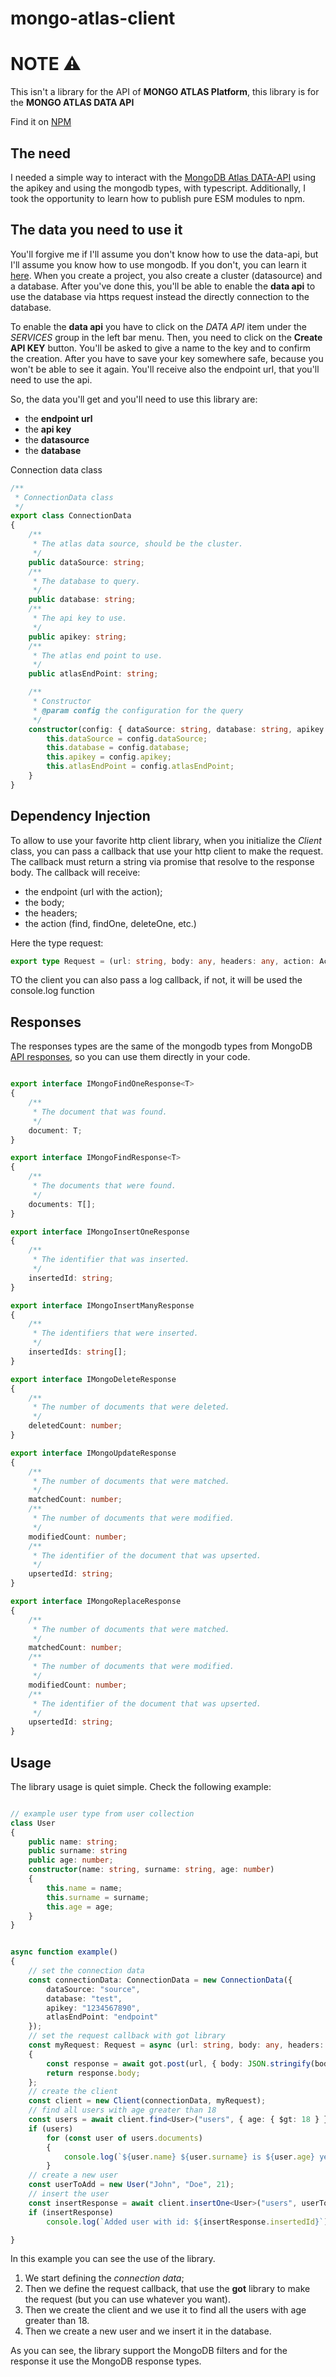 # mongo-atlas-client

# NOTE ⚠️

This isn't a library for the API of **MONGO ATLAS Platform**, this library is for the **MONGO ATLAS DATA API**

Find it on [NPM](https://www.npmjs.com/package/mongo-atlas-client)
## The need

I needed a simple way to interact with the [MongoDB Atlas DATA-API](https://www.mongodb.com/docs/atlas/api/data-api-resources/) using the apikey and using the mongodb types, with typescript. Additionally, I took the opportunity to learn how to publish pure ESM modules to npm.

## The data you need to use it

You'll forgive me if I'll assume you don't know how to use the data-api, but I'll assume you know how to use mongodb. If you don't, you can learn it [here](https://www.mongodb.com/try/download/community). When you create a project, you also create a cluster (datasource) and a database. After you've done this, you'll be able to enable the **data api** to use the database via https request instead the directly connection to the database. 

To enable the **data api** you have to click on the _DATA API_ item under the _SERVICES_ group in the left bar menu. Then, you need to click on the **Create API KEY** button. You'll be asked to give a name to the key and to confirm the creation. After you have to save your key somewhere safe, because you won't be able to see it again. You'll receive also the endpoint url, that you'll need to use the api.

So, the data you'll get and you'll need to use this library are:
- the **endpoint url**
- the **api key**
- the **datasource**
- the **database**

Connection data class
```typescript
/**
 * ConnectionData class
 */
export class ConnectionData
{
    /**
     * The atlas data source, should be the cluster.
     */
    public dataSource: string;
    /**
     * The database to query.
     */
    public database: string;
    /**
     * The api key to use.
     */
    public apikey: string;
    /**
     * The atlas end point to use.
     */
    public atlasEndPoint: string;

    /**
     * Constructor
     * @param config the configuration for the query
     */
    constructor(config: { dataSource: string, database: string, apikey: string, atlasEndPoint: string}) {
        this.dataSource = config.dataSource;
        this.database = config.database;
        this.apikey = config.apikey;
        this.atlasEndPoint = config.atlasEndPoint;
    }
}
```

## Dependency Injection

To allow to use your favorite http client library, when you initialize the _Client_ class, you can pass a callback that use your http client to make the request. The callback must return a string via promise that resolve to the response body. The callback will receive:
- the endpoint (url with the action);
- the body;
- the headers;
- the action (find, findOne, deleteOne, etc.)

Here the type request:

```typescript
export type Request = (url: string, body: any, headers: any, action: Actions) => Promise<string>
```

TO the client you can also pass a log callback, if not, it will be used the console.log function

## Responses

The responses types are the same of the mongodb types from MongoDB [API responses](https://www.mongodb.com/docs/atlas/api/data-api-resources/), so you can use them directly in your code. 

```typescript

export interface IMongoFindOneResponse<T>
{
    /**
     * The document that was found.
     */
    document: T;
}

export interface IMongoFindResponse<T>
{
    /**
     * The documents that were found.
     */
    documents: T[];
}

export interface IMongoInsertOneResponse
{
    /**
     * The identifier that was inserted.
     */
    insertedId: string;
}

export interface IMongoInsertManyResponse
{
    /**
     * The identifiers that were inserted.
     */
    insertedIds: string[];
}

export interface IMongoDeleteResponse
{
    /**
     * The number of documents that were deleted.
     */
    deletedCount: number;
}

export interface IMongoUpdateResponse
{
    /**
     * The number of documents that were matched.
     */
    matchedCount: number;
    /**
     * The number of documents that were modified.
     */
    modifiedCount: number;
    /**
     * The identifier of the document that was upserted.
     */
    upsertedId: string;
}

export interface IMongoReplaceResponse
{
    /**
     * The number of documents that were matched.
     */
    matchedCount: number;
    /**
     * The number of documents that were modified.
     */
    modifiedCount: number;
    /**
     * The identifier of the document that was upserted.
     */
    upsertedId: string;
}
```

## Usage

The library usage is quiet simple. Check the following example:

```typescript

// example user type from user collection
class User
{
    public name: string;
    public surname: string
    public age: number;
    constructor(name: string, surname: string, age: number)
    {
        this.name = name;
        this.surname = surname;
        this.age = age;
    }
}


async function example()
{
    // set the connection data
    const connectionData: ConnectionData = new ConnectionData({
        dataSource: "source",
        database: "test",
        apikey: "1234567890",
        atlasEndPoint: "endpoint"
    });
    // set the request callback with got library
    const myRequest: Request = async (url: string, body: any, headers: any, action: string) =>
    {
        const response = await got.post(url, { body: JSON.stringify(body), headers });
        return response.body;
    };
    // create the client
    const client = new Client(connectionData, myRequest);
    // find all users with age greater than 18
    const users = await client.find<User>("users", { age: { $gt: 18 } });
    if (users)
        for (const user of users.documents)
        {
            console.log(`${user.name} ${user.surname} is ${user.age} years old`)
        }
    // create a new user
    const userToAdd = new User("John", "Doe", 21);
    // insert the user
    const insertResponse = await client.insertOne<User>("users", userToAdd);
    if (insertResponse)
        console.log(`Added user with id: ${insertResponse.insertedId}`);

}
```

In this example you can see the use of the library. 
1. We start defining the *connection data*;
2. Then we define the request callback, that use the **got** library to make the request (but you can use whatever you want). 
3. Then we create the client and we use it to find all the users with age greater than 18.
4. Then we create a new user and we insert it in the database.

As you can see, the library support the MongoDB filters and for the response it use the MongoDB response types.

